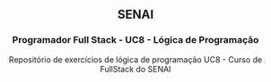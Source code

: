 <h2 align="center">
    SENAI
</h2>
<h3 align="center">
    Programador Full Stack  -  UC8 - Lógica de Programação
</h3>
<p align="center">
Repositório de exercícios de lógica de programação UC8 - Curso de FullStack do SENAI
</p>
